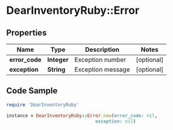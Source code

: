 # DearInventoryRuby::Error

## Properties

Name | Type | Description | Notes
------------ | ------------- | ------------- | -------------
**error_code** | **Integer** | Exception number | [optional]
**exception** | **String** | Exception message | [optional]

## Code Sample

```ruby
require 'DearInventoryRuby'

instance = DearInventoryRuby::Error.new(error_code: nil,
                                 exception: nil)
```


